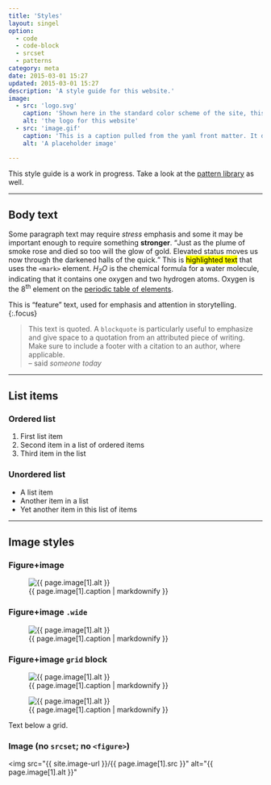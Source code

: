 ```yaml
---
title: 'Styles'
layout: singel
option:
  - code
  - code-block
  - srcset
  - patterns
category: meta
date: 2015-03-01 15:27
updated: 2015-03-01 15:27
description: 'A style guide for this website.'
image:
  - src: 'logo.svg'
    caption: 'Shown here in the standard color scheme of the site, this logo appears in different contexts on different pages.'
    alt: 'the logo for this website'
  - src: 'image.gif'
    caption: 'This is a caption pulled from the yaml front matter. It describes the image in the same `figure` element. By&nbsp;<cite>Oliver&nbsp;Pattison</cite>.'
    alt: 'A placeholder image'

---
```


This style guide is a work in progress. Take a look at the [pattern library](/patterns/) as well.

- - -

## Body text

Some paragraph text may require <em>stress</em> emphasis and some it may be important enough to require something <strong>stronger</strong>. <q>Just as the plume of smoke rose and died so too will the glow of gold. Elevated status moves us now through the darkened halls of the quick.</q> This is <mark>highlighted text</mark> that uses the <code>&lt;mark&gt;</code> element. <dfn>H<sub>2</sub>O</dfn> is the chemical formula for a water molecule, indicating that it contains one oxygen and two hydrogen atoms. Oxygen is the 8<sup>th</sup> element on the <a href="https://en.wikipedia.org/wiki/Periodic_table">periodic table of elements</a>.

This is “feature” text, used for emphasis and attention in storytelling.
{:.focus}

<blockquote>
  This text is quoted. A <code>blockquote</code> is particularly useful to emphasize and give space to a quotation from an attributed piece of writing. Make sure to include a footer with a citation to an author, where applicable.
  <footer>
    – said <cite>someone <time datetime="2014-11-24 15:07">today</time></cite>
  </footer>
</blockquote>

- - -

## List items

### Ordered list

1. First list item
2. Second item in a list of ordered items
3. Third item in the list

### Unordered list

- A list item
- Another item in a list
- Yet another item in this list of items

- - -

## Image styles

### Figure+image

<figure class="narrow">
  <img
    src="{{ site.image-url }}/{{ page.image[1].src }}"
    sizes="{{ site.wide-sizes }}"  
    srcset="{% for srcset1440 in site.srcset1080 %}{{ site.image-url }}/{{ site.srcset1080[forloop.index0] }}/{{ page.image[1].src }} {{ site.srcset1080[forloop.index0] }}w{% if forloop.last == false %}, {% endif %}{% endfor %}"
    alt="{{ page.image[1].alt }}"
  >
  <figcaption>{{ page.image[1].caption | markdownify }}</figcaption>
</figure>

### Figure+image `.wide`

<figure class="wide">
  <img
    src="{{ site.image-url }}/{{ page.image[1].src }}"
    sizes="{{ site.wide-sizes }}"  
    srcset="{% for srcset1440 in site.srcset1440 %}{{ site.image-url }}/{{ site.srcset1440[forloop.index0] }}/{{ page.image[1].src }} {{ site.srcset1440[forloop.index0] }}w{% if forloop.last == false %}, {% endif %}{% endfor %}"
    alt="{{ page.image[1].alt }}"
  >
  <figcaption>{{ page.image[1].caption | markdownify }}</figcaption>
</figure>

### Figure+image `grid` block

<div class="grid grid--wide">
  <figure class="grid-figure">
    <img
      src="{{ site.image-url }}/{{ page.image[1].src }}"
      sizes="{{ site.wide-sizes }}"  
      srcset="{% for srcset1080 in site.srcset1080 %}{{ site.image-url }}/{{ site.srcset1080[forloop.index0] }}/{{ page.image[1].src }} {{ site.srcset1080[forloop.index0] }}w{% if forloop.last == false %}, {% endif %}{% endfor %}"
      alt="{{ page.image[1].alt }}"
    >
    <figcaption>{{ page.image[1].caption | markdownify }}</figcaption>
  </figure>
  <figure class="grid-figure">
    <img
      src="{{ site.image-url }}/{{ page.image[1].src }}"
      sizes="{{ site.wide-sizes }}"  
      srcset="{% for srcset1080 in site.srcset1080 %}{{ site.image-url }}/{{ site.srcset1080[forloop.index0] }}/{{ page.image[1].src }} {{ site.srcset1080[forloop.index0] }}w{% if forloop.last == false %}, {% endif %}{% endfor %}"
      alt="{{ page.image[1].alt }}"
    >
    <figcaption>{{ page.image[1].caption | markdownify }}</figcaption>
  </figure>
</div>

Text below a grid.

### Image (no `srcset`; no `<figure>`)

<img
  src="{{ site.image-url }}/{{ page.image[1].src }}"
  alt="{{ page.image[1].alt }}"
>
